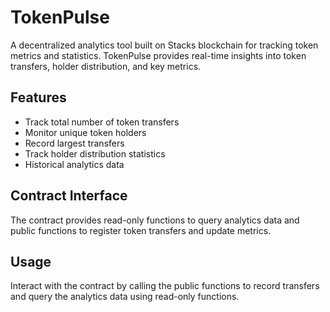 # TokenPulse

A decentralized analytics tool built on Stacks blockchain for tracking token metrics and statistics. TokenPulse provides real-time insights into token transfers, holder distribution, and key metrics.

## Features

- Track total number of token transfers
- Monitor unique token holders
- Record largest transfers
- Track holder distribution statistics
- Historical analytics data

## Contract Interface

The contract provides read-only functions to query analytics data and public functions to register token transfers and update metrics.

## Usage

Interact with the contract by calling the public functions to record transfers and query the analytics data using read-only functions.